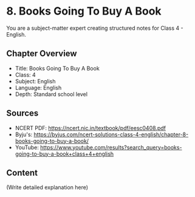 # 8. Books Going To Buy A Book

You are a subject-matter expert creating structured notes for Class 4 - English.

## Chapter Overview
- Title: Books Going To Buy A Book
- Class: 4
- Subject: English
- Language: English
- Depth: Standard school level

## Sources
- NCERT PDF: https://ncert.nic.in/textbook/pdf/eesc0408.pdf
- Byju's: https://byjus.com/ncert-solutions-class-4-english/chapter-8-books-going-to-buy-a-book/
- YouTube: https://www.youtube.com/results?search_query=books-going-to-buy-a-book+class+4+english

## Content
(Write detailed explanation here)
